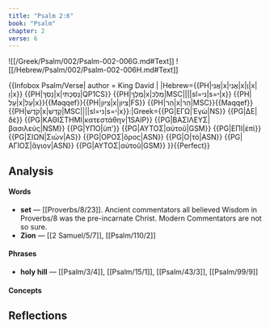 ```yaml
---
title: "Psalm 2:6"
book: "Psalm"
chapter: 2
verse: 6
---
```

![[/Greek/Psalm/002/Psalm-002-006G.md#Text]]
![[/Hebrew/Psalm/002/Psalm-002-006H.md#Text]]

{{Infobox Psalm/Verse|
  author = King David | 
|Hebrew={{PH|אֲנִי|x|אֲנִי|x|וְ|x|וַ|x}} {{PH|נָסַךְ|x|נָסַכְתִּי|QP1CS}} {{PH|מֶלֶךְ|x|מַלְכִּ|MSC||||sl=ני|s=י|x}} {{PH|עָל|x|עַל|x}}{{Maqqef}}{{PH|צִיּוֹן|x|צִיּוֹן|FS}} {{PH|הַר|x|הַר|MSC}}{{Maqqef}}{{PH|קֹדֶשׁ|x|קָדְשִׁ|MSC||||sl=ני|s=י|x}}׃
|Greek={{PG|ΕΓΩ|Ἐγὼ|NS}} {{PG|ΔΕ|δὲ}} {{PG|ΚΑΘΙΣΤΗΜΙ|κατεστάθην|1SAIP}} {{PG|ΒΑΣΙΛΕΥΣ|βασιλεὺς|NSM}} {{PG|ΥΠΟ|ὑπ'}} {{PG|ΑΥΤΟΣ|αὐτοῦ|GSM}} {{PG|ΕΠΙ|ἐπὶ}} {{PG|ΣΙΩΝ|Σιὼν|AS}} {{PG|ΟΡΟΣ|ὄρος|ASN}} {{PG|Ο|τὸ|ASN}} {{PG|ΑΓΙΟΣ|ἅγιον|ASN}} {{PG|ΑΥΤΟΣ|αὐτοῦ|GSM}}
}}{{Perfect}}

## Analysis

#### Words
- **set** — [[Proverbs/8/23]].  Ancient commentators all believed Wisdom in Proverbs/8 was the pre-incarnate Christ.  Modern Commentators are not so sure.
- **Zion** — [[2 Samuel/5/7]], [[Psalm/110/2]]

#### Phrases
- **holy hill** — [[Psalm/3/4]], [[Psalm/15/1]], [[Psalm/43/3]], [[Psalm/99/9]]

#### Concepts

## Reflections
